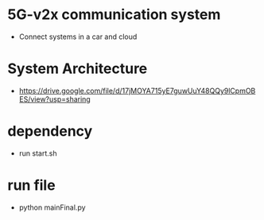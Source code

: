 # 5G-v2x communication system
* Connect systems in a car and cloud
# System Architecture
* https://drive.google.com/file/d/17jMOYA715yE7guwUuY48QQy9lCpmOBES/view?usp=sharing
# dependency
* run start.sh
# run file
* python mainFinal.py


